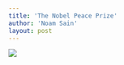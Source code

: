 ```yaml
---
title: 'The Nobel Peace Prize'
author: 'Noam Sain'
layout: post
---
```


[![](https://3.bp.blogspot.com/_8aN4krk1nsk/SyGU6Irj9fI/AAAAAAAAAU4/pEskkpfvRB0/s1024/4539489e.jpg)](https://3.bp.blogspot.com/_8aN4krk1nsk/SyGU6Irj9fI/AAAAAAAAAU4/pEskkpfvRB0/s1600-h/4539489e.jpg)